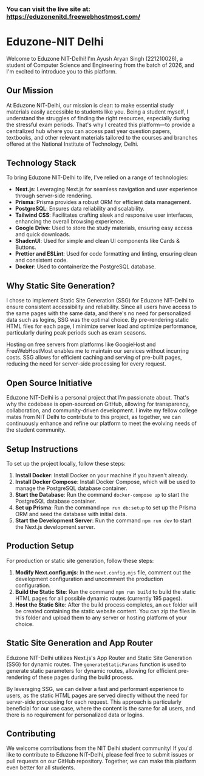 ### You can visit the live site at: https://eduzonenitd.freewebhostmost.com/

# Eduzone-NIT Delhi

Welcome to Eduzone NIT-Delhi! I'm Ayush Aryan Singh (221210026), a student of Computer Science and Engineering from the batch of 2026, and I'm excited to introduce you to this platform.

## Our Mission

At Eduzone NIT-Delhi, our mission is clear: to make essential study materials easily accessible to students like you. Being a student myself, I understand the struggles of finding the right resources, especially during the stressful exam periods. That's why I created this platform—to provide a centralized hub where you can access past year question papers, textbooks, and other relevant materials tailored to the courses and branches offered at the National Institute of Technology, Delhi.

## Technology Stack

To bring Eduzone NIT-Delhi to life, I've relied on a range of technologies:

-   **Next.js**: Leveraging Next.js for seamless navigation and user experience through server-side rendering.
-   **Prisma**: Prisma provides a robust ORM for efficient data management.
-   **PostgreSQL**: Ensures data reliability and scalability.
-   **Tailwind CSS**: Facilitates crafting sleek and responsive user interfaces, enhancing the overall browsing experience.
-   **Google Drive**: Used to store the study materials, ensuring easy access and quick downloads.
-   **ShadcnUI**: Used for simple and clean UI components like Cards & Buttons.
-   **Prettier and ESLint**: Used for code formatting and linting, ensuring clean and consistent code.
-   **Docker**: Used to containerize the PostgreSQL database.

## Why Static Site Generation?

I chose to implement Static Site Generation (SSG) for Eduzone NIT-Delhi to ensure consistent accessibility and reliability. Since all users have access to the same pages with the same data, and there's no need for personalized data such as logins, SSG was the optimal choice. By pre-rendering static HTML files for each page, I minimize server load and optimize performance, particularly during peak periods such as exam seasons.

Hosting on free servers from platforms like GoogieHost and FreeWebHostMost enables me to maintain our services without incurring costs. SSG allows for efficient caching and serving of pre-built pages, reducing the need for server-side processing for every request.

## Open Source Initiative

Eduzone NIT-Delhi is a personal project that I'm passionate about. That's why the codebase is open-sourced on GitHub, allowing for transparency, collaboration, and community-driven development. I invite my fellow college mates from NIT Delhi to contribute to this project, as together, we can continuously enhance and refine our platform to meet the evolving needs of the student community.

## Setup Instructions

To set up the project locally, follow these steps:

1. **Install Docker**: Install Docker on your machine if you haven't already.
2. **Install Docker Compose**: Install Docker Compose, which will be used to manage the PostgreSQL database container.
3. **Start the Database**: Run the command `docker-compose up` to start the PostgreSQL database container.
4. **Set up Prisma**: Run the command `npm run db:setup` to set up the Prisma ORM and seed the database with initial data.
5. **Start the Development Server**: Run the command `npm run dev` to start the Next.js development server.

## Production Setup

For production or static site generation, follow these steps:

1. **Modify Next.config.mjs**: In the `next.config.mjs` file, comment out the development configuration and uncomment the production configuration.
2. **Build the Static Site**: Run the command `npm run build` to build the static HTML pages for all possible dynamic routes (currently 195 pages).
3. **Host the Static Site**: After the build process completes, an `out` folder will be created containing the static website content. You can zip the files in this folder and upload them to any server or hosting platform of your choice.

## Static Site Generation and App Router

Eduzone NIT-Delhi utilizes Next.js's App Router and Static Site Generation (SSG) for dynamic routes. The `generateStaticParams` function is used to generate static parameters for dynamic routes, allowing for efficient pre-rendering of these pages during the build process.

By leveraging SSG, we can deliver a fast and performant experience to users, as the static HTML pages are served directly without the need for server-side processing for each request. This approach is particularly beneficial for our use case, where the content is the same for all users, and there is no requirement for personalized data or logins.

## Contributing

We welcome contributions from the NIT Delhi student community! If you'd like to contribute to Eduzone NIT-Delhi, please feel free to submit issues or pull requests on our GitHub repository. Together, we can make this platform even better for all students.
